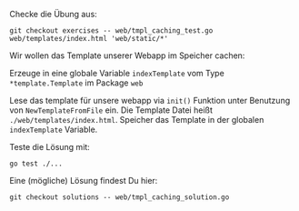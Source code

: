 Checke die Übung aus:

    git checkout exercises -- web/tmpl_caching_test.go web/templates/index.html 'web/static/*'

Wir wollen das Template unserer Webapp im Speicher cachen:

Erzeuge in eine globale Variable `indexTemplate` vom Type `*template.Template` im Package `web`

Lese das template für unsere webapp via `init()` Funktion unter Benutzung von `NewTemplateFromFile`
ein. Die Template Datei heißt `./web/templates/index.html`. Speicher das Template in der globalen `indexTemplate`
Variable.

Teste die Lösung mit:

    go test ./...

Eine (mögliche) Lösung findest Du hier:

    git checkout solutions -- web/tmpl_caching_solution.go